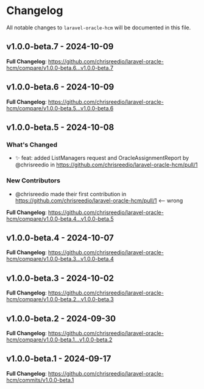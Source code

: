 # Changelog

All notable changes to `laravel-oracle-hcm` will be documented in this file.

## v1.0.0-beta.7 - 2024-10-09

**Full Changelog**: https://github.com/chrisreedio/laravel-oracle-hcm/compare/v1.0.0-beta.6...v1.0.0-beta.7

## v1.0.0-beta.6 - 2024-10-09

**Full Changelog**: https://github.com/chrisreedio/laravel-oracle-hcm/compare/v1.0.0-beta.5...v1.0.0-beta.6

## v1.0.0-beta.5 - 2024-10-08

### What's Changed

* ✨ feat: added ListManagers request and OracleAssignmentReport by @chrisreedio in https://github.com/chrisreedio/laravel-oracle-hcm/pull/1

### New Contributors

* @chrisreedio made their first contribution in https://github.com/chrisreedio/laravel-oracle-hcm/pull/1 <-- wrong

**Full Changelog**: https://github.com/chrisreedio/laravel-oracle-hcm/compare/v1.0.0-beta.4...v1.0.0-beta.5

## v1.0.0-beta.4 - 2024-10-07

**Full Changelog**: https://github.com/chrisreedio/laravel-oracle-hcm/compare/v1.0.0-beta.3...v1.0.0-beta.4

## v1.0.0-beta.3 - 2024-10-02

**Full Changelog**: https://github.com/chrisreedio/laravel-oracle-hcm/compare/v1.0.0-beta.2...v1.0.0-beta.3

## v1.0.0-beta.2 - 2024-09-30

**Full Changelog**: https://github.com/chrisreedio/laravel-oracle-hcm/compare/v1.0.0-beta.1...v1.0.0-beta.2

## v1.0.0-beta.1 - 2024-09-17

**Full Changelog**: https://github.com/chrisreedio/laravel-oracle-hcm/commits/v1.0.0-beta.1
